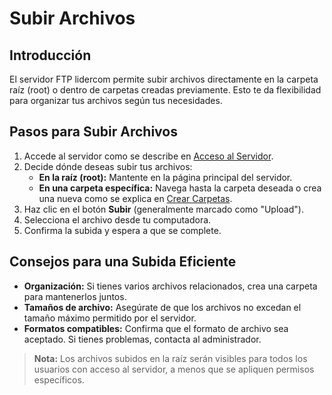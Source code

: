 # Subir Archivos

## Introducción
El servidor FTP lidercom permite subir archivos directamente en la carpeta raíz (root) o dentro de carpetas creadas previamente. Esto te da flexibilidad para organizar tus archivos según tus necesidades.

## Pasos para Subir Archivos
1. Accede al servidor como se describe en [Acceso al Servidor](../accessing_server/index.md).
2. Decide dónde deseas subir tus archivos:
   - **En la raíz (root):** Mantente en la página principal del servidor.
   - **En una carpeta específica:** Navega hasta la carpeta deseada o crea una nueva como se explica en [Crear Carpetas](create_folder.md).
3. Haz clic en el botón **Subir** (generalmente marcado como "Upload").
4. Selecciona el archivo desde tu computadora.
5. Confirma la subida y espera a que se complete.

## Consejos para una Subida Eficiente
- **Organización:** Si tienes varios archivos relacionados, crea una carpeta para mantenerlos juntos.
- **Tamaños de archivo:** Asegúrate de que los archivos no excedan el tamaño máximo permitido por el servidor.
- **Formatos compatibles:** Confirma que el formato de archivo sea aceptado. Si tienes problemas, contacta al administrador.

> **Nota:** Los archivos subidos en la raíz serán visibles para todos los usuarios con acceso al servidor, a menos que se apliquen permisos específicos.